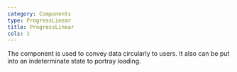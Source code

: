 ```yaml
---
category: Components
type: ProgressLinear
title: ProgressLinear
cols: 1
---
```


The component is used to convey data circularly to users. It also can be put into an indeterminate state to portray loading.
